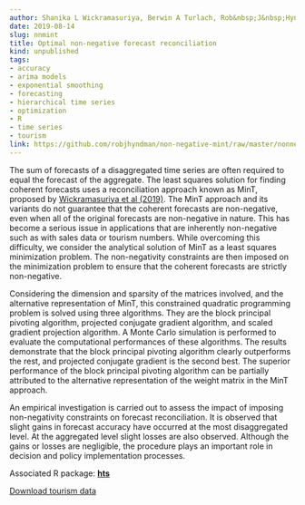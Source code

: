 ```yaml
---
author: Shanika L Wickramasuriya, Berwin A Turlach, Rob&nbsp;J&nbsp;Hyndman
date: 2019-08-14
slug: nnmint
title: Optimal non-negative forecast reconciliation
kind: unpublished
tags:
- accuracy
- arima models
- exponential smoothing
- forecasting
- hierarchical time series
- optimization
- R
- time series
- tourism
link: https://github.com/robjhyndman/non-negative-mint/raw/master/nonnegativemint.pdf
---
```



The sum of forecasts of a disaggregated time series are often required to equal the forecast of the aggregate. The least squares solution for finding coherent forecasts uses a reconciliation approach known as MinT, proposed by [Wickramasuriya et al (2019)](http://robjhyndman.com/publications/mint). The MinT approach and its variants do not guarantee that the coherent forecasts are non-negative, even when all of the original forecasts are non-negative in nature. This has become a serious issue in applications that are inherently non-negative such as with sales data or tourism numbers. While overcoming this difficulty, we consider the analytical solution of MinT as a least squares minimization problem. The non-negativity constraints are then imposed on the minimization problem to ensure that the coherent forecasts are strictly non-negative.

Considering the dimension and sparsity of the matrices involved, and the alternative representation of MinT, this constrained quadratic programming problem is solved using three algorithms. They are the block principal pivoting algorithm, projected conjugate gradient algorithm, and scaled gradient projection algorithm. A Monte Carlo simulation is performed to evaluate the computational performances of these algorithms. The results demonstrate that the block principal pivoting algorithm clearly outperforms the rest, and projected conjugate gradient is the second best. The superior performance of the block principal pivoting algorithm can be partially attributed to the alternative representation of the weight matrix in the MinT approach.

An empirical investigation is carried out to assess the impact of imposing non-negativity constraints on forecast reconciliation. It is observed that slight gains in forecast accuracy have occurred at the most disaggregated level. At the aggregated level slight losses are also observed. Although the gains or losses are negligible, the procedure plays an important role in decision and policy implementation processes.


Associated R package: **[hts](http://pkg.earo.me/hts/)**

[Download tourism data](/data/TourismData_v3.csv)
